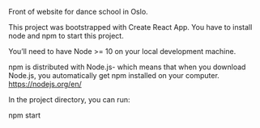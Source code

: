 
Front of website for dance school in Oslo.




This project was bootstrapped with Create React App. You have to install node and npm to start this project.

You’ll need to have Node >= 10 on your local development machine.

npm is distributed with Node.js- which means that when you download Node.js, you automatically get npm installed on your computer. https://nodejs.org/en/


In the project directory, you can run:

npm start
